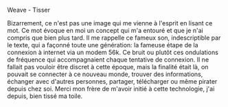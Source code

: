 Weave - Tisser

Bizarrement, ce n'est pas une image qui me vienne à l'esprit en lisant ce mot. Ce mot évoque en moi un concept qui m'a entouré et que je n'ai compris que bien plus tard.
Il me rappelle ce fameux son, indescriptible par le texte, qui a façonné toute une génération: la fameuse étape de la connexion à internet via un modem 56k. Ce bruit ou plutôt ces ondulations de fréquence qui accompagnaient chaque tentative de connexion. Il ne fallait pas vouloir être discret à cette époque, mais la finalité était là, on pouvait se connecter à ce nouveau monde, trouver des informations, échanger avec d'autres personnes, partager, télécharger ou même pirater depuis chez soi.
Merci mon frère de m'avoir initié à cette technologie, j'ai depuis, bien tissé ma toile.